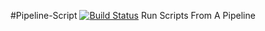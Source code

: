#Pipeline-Script
[![Build Status](http://localhost:8080/buildStatus/icon?job=Pipeline)](http://localhost:8080/job/Pipeline/)
Run Scripts From A Pipeline
